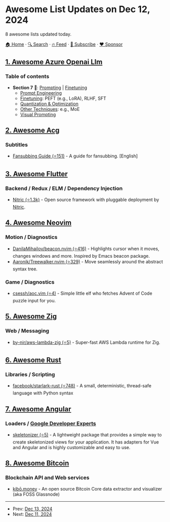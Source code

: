 # Awesome List Updates on Dec 12, 2024

8 awesome lists updated today.

[🏠 Home](/README.md) · [🔍 Search](https://www.trackawesomelist.com/search/) · [🔥 Feed](https://www.trackawesomelist.com/rss.xml) · [📮 Subscribe](https://trackawesomelist.us17.list-manage.com/subscribe?u=d2f0117aa829c83a63ec63c2f&id=36a103854c) · [❤️  Sponsor](https://github.com/sponsors/theowenyoung)



## [1. Awesome Azure Openai Llm](/content/kimtth/awesome-azure-openai-llm/README.md)

### Table of contents

*   **Section 7** 🧠: [Prompting](https://github.com/kimtth/awesome-azure-openai-llm/blob/main/README.md/section/prompt.md/#prompt-engineering) | [Finetuning](https://github.com/kimtth/awesome-azure-openai-llm/blob/main/README.md/section/ft.md/#finetuning)
    *   [Prompt Engineering](https://github.com/kimtth/awesome-azure-openai-llm/blob/main/README.md/section/prompt.md/#prompt-engineering)
    *   [Finetuning](https://github.com/kimtth/awesome-azure-openai-llm/blob/main/README.md/section/ft.md/#finetuning): PEFT (e.g., LoRA), RLHF, SFT
    *   [Quantization & Optimization](https://github.com/kimtth/awesome-azure-openai-llm/blob/main/README.md/section/ft.md/#quantization-techniques)
    *   [Other Techniques](https://github.com/kimtth/awesome-azure-openai-llm/blob/main/README.md/section/ft.md/#other-techniques-and-llm-patterns): e.g., MoE
    *   [Visual Prompting](https://github.com/kimtth/awesome-azure-openai-llm/blob/main/README.md/section/prompt.md/#visual-prompting--visual-grounding)

## [2. Awesome Acg](/content/soruly/awesome-acg/README.md)

### Subtitles

*   [Fansubbing Guide (⭐151)](https://github.com/Irrational-Encoding-Wizardry/guide.encode.moe) - A guide for fansubbing. \[English]

## [3. Awesome Flutter](/content/Solido/awesome-flutter/README.md)

### Backend / Redux / ELM / Dependency Injection

*   [Nitric (⭐1.3k)](https://github.com/nitrictech/nitric) <!--stargazers:nitrictech/nitric--> - Open source framework with pluggable deployment by [Nitric](https://nitric.io/).

## [4. Awesome Neovim](/content/rockerBOO/awesome-neovim/README.md)

### Motion / Diagnostics

*   [DanilaMihailov/beacon.nvim (⭐416)](https://github.com/DanilaMihailov/beacon.nvim) - Highlights cursor when it moves, changes windows and more. Inspired by Emacs beacon package.
*   [Aaronik/Treewalker.nvim (⭐329)](https://github.com/aaronik/Treewalker.nvim) - Move seamlessly around the abstract syntax tree.

### Game / Diagnostics

*   [csessh/aoc.vim (⭐4)](https://github.com/csessh/aoc.nvim) - Simple little elf who fetches Advent of Code puzzle input for you.

## [5. Awesome Zig](/content/catdevnull/awesome-zig/README.md)

### Web / Messaging

*   [by-nir/aws-lambda-zig (⭐5)](https://github.com/by-nir/aws-lambda-zig) - Super-fast AWS Lambda runtime for Zig.

## [6. Awesome Rust](/content/rust-unofficial/awesome-rust/README.md)

### Libraries / Scripting

*   [facebook/starlark-rust (⭐748)](https://github.com/facebook/starlark-rust) - A small, deterministic, thread-safe language with Python syntax

## [7. Awesome Angular](/content/PatrickJS/awesome-angular/README.md)

### Loaders / [Google Developer Experts](https://developers.google.com/experts/all/technology/web-technologies)

*   [skeletonizer (⭐5)](https://github.com/lukaVarga/skeletonizer) - A lightweight package that provides a simple way to create skeletonized views for your application. It has adapters for Vue and Angular and is highly customizable and easy to use.

## [8. Awesome Bitcoin](/content/igorbarinov/awesome-bitcoin/README.md)

### Blockchain API and Web services

*   [kibō.money](https://kibo.money) - An open source Bitcoin Core data extractor and visualizer (aka FOSS Glassnode)

---

- Prev: [Dec 13, 2024](/content/2024/12/13/README.md)
- Next: [Dec 11, 2024](/content/2024/12/11/README.md)